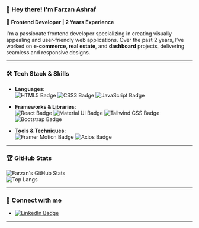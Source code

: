 

### 👋 Hey there! I'm **Farzan Ashraf**  

🌟 **Frontend Developer | 2 Years Experience**

I'm a passionate frontend developer specializing in creating visually appealing and user-friendly web applications. Over the past 2 years, I’ve worked on **e-commerce, real estate**, and **dashboard** projects, delivering seamless and responsive designs.

---

### 🛠️ **Tech Stack & Skills**

- **Languages**:  
  ![HTML5 Badge](https://img.shields.io/badge/HTML5-E34F26?style=for-the-badge&logo=html5&logoColor=white)
  ![CSS3 Badge](https://img.shields.io/badge/CSS3-1572B6?style=for-the-badge&logo=css3&logoColor=white)
  ![JavaScript Badge](https://img.shields.io/badge/JavaScript-ES6-F7DF1E?style=for-the-badge&logo=javascript&logoColor=black)

- **Frameworks & Libraries**:  
  ![React Badge](https://img.shields.io/badge/React-61DAFB?style=for-the-badge&logo=react&logoColor=black)
  ![Material UI Badge](https://img.shields.io/badge/Material--UI-0081CB?style=for-the-badge&logo=mui&logoColor=white)
  ![Tailwind CSS Badge](https://img.shields.io/badge/Tailwind_CSS-38B2AC?style=for-the-badge&logo=tailwind-css&logoColor=white)
  ![Bootstrap Badge](https://img.shields.io/badge/Bootstrap-563D7C?style=for-the-badge&logo=bootstrap&logoColor=white)

- **Tools & Techniques**:  
  ![Framer Motion Badge](https://img.shields.io/badge/Framer_Motion-0055FF?style=for-the-badge&logo=framer&logoColor=white)
  ![Axios Badge](https://img.shields.io/badge/Axios-5A29E4?style=for-the-badge&logo=axios&logoColor=white)

---

### 🏆 **GitHub Stats**
![Farzan's GitHub Stats](https://github-readme-stats.vercel.app/api?username=ismailRehman32&show_icons=true&theme=radical)  
![Top Langs](https://github-readme-stats.vercel.app/api/top-langs/?username=ismailRehman32&layout=compact&theme=radical)

---

### 🔗 **Connect with me**
- [![LinkedIn Badge](https://img.shields.io/badge/LinkedIn-0A66C2?style=for-the-badge&logo=linkedin&logoColor=white)](https://www.linkedin.com/in/farzanashraf)

---
